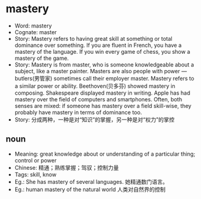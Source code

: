 # mastery

- Word: mastery
- Cognate: master
- Story: Mastery refers to having great skill at something or total dominance over something. If you are fluent in French, you have a mastery of the language. If you win every game of chess, you show a mastery of the game.
- Story: Mastery is from master, who is someone knowledgeable about a subject, like a master painter. Masters are also people with power — butlers(男管家) sometimes call their employer master. Mastery refers to a similar power or ability. Beethoven(贝多芬) showed mastery in composing. Shakespeare displayed mastery in writing. Apple has had mastery over the field of computers and smartphones. Often, both senses are mixed: if someone has mastery over a field skill-wise, they probably have mastery in terms of dominance too.
- Story: 分成两种，一种是对“知识”的掌握，另一种是对“权力”的掌控

## noun

- Meaning: great knowledge about or understanding of a particular thing; control or power
- Chinese: 精通；熟练掌握；驾驭；控制力量
- Tags: skill, know
- Eg.: She has mastery of several languages. 她精通数门语言。
- Eg.: human mastery of the natural world 人类对自然界的控制

